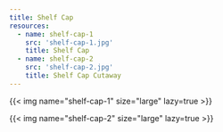 ```yaml
---
title: Shelf Cap
resources:
  - name: shelf-cap-1
    src: 'shelf-cap-1.jpg'
    title: Shelf Cap
  - name: shelf-cap-2
    src: 'shelf-cap-2.jpg'
    title: Shelf Cap Cutaway
---
```


{{< img name="shelf-cap-1" size="large" lazy=true >}}

{{< img name="shelf-cap-2" size="large" lazy=true >}}
